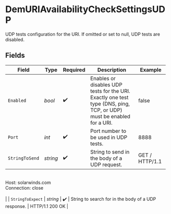 # DemURIAvailabilityCheckSettingsUDP

UDP tests configuration for the URI. If omitted or set to null, UDP tests are disabled.


## Fields

| Field                                                                                                                | Type                                                                                                                 | Required                                                                                                             | Description                                                                                                          | Example                                                                                                              |
| -------------------------------------------------------------------------------------------------------------------- | -------------------------------------------------------------------------------------------------------------------- | -------------------------------------------------------------------------------------------------------------------- | -------------------------------------------------------------------------------------------------------------------- | -------------------------------------------------------------------------------------------------------------------- |
| `Enabled`                                                                                                            | *bool*                                                                                                               | :heavy_check_mark:                                                                                                   | Enables or disables UDP tests for the URI.<br/>Exactly one test type (DNS, ping, TCP, or UDP) must be enabled for a URI. | false                                                                                                                |
| `Port`                                                                                                               | *int*                                                                                                                | :heavy_check_mark:                                                                                                   | Port number to be used in UDP tests.                                                                                 | 8888                                                                                                                 |
| `StringToSend`                                                                                                       | *string*                                                                                                             | :heavy_check_mark:                                                                                                   | String to send in the body of a UDP request.                                                                         | GET / HTTP/1.1<br/>Host: solarwinds.com<br/>Connection: close<br/><br/>                                          |
| `StringToExpect`                                                                                                     | *string*                                                                                                             | :heavy_check_mark:                                                                                                   | String to search for in the body of a UDP response.                                                                  | HTTP/1.1 200 OK                                                                                                      |